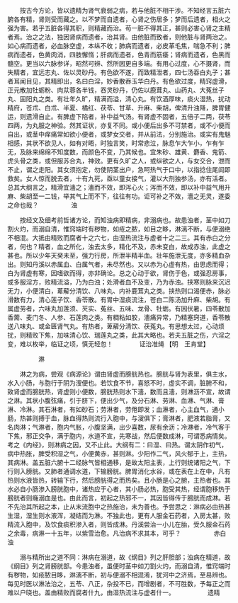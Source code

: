 <!-- { "loadSidebar": true } -->
　　按古今方论，皆以遗精为肾气衰弱之病，若与他脏不相干涉。不知经言五脏六腑各有精，肾则受而藏之。以不梦而自遗者，心肾之伤居多；梦而后遗者，相火之强为害。若乎五脏各得其职，则精藏而治。苟一脏不得其正，甚则必害心肾之主精者焉。治之之法，独因肾病而遗者，治其肾。由他脏而致者，则他脏与肾两治之。如心病而遗者，必血脉空虚，本纵不收；肺病而遗者，必皮革毛焦，喘急不利；脾病而遗者，色黄肉消，四肢懈惰；肝病而遗者，色青而筋痿；肾病而遗者，色黑而髓空。更当以六脉参详，昭然可辨、然所因更自多端。有用心过度，心不摄肾，而失精者，宜远志丸、佐以灵砂丹。有色欲不遂，而致精泄者，四七汤吞白丸子；甚者耳闻目见，其精即出，名曰白淫，妙香散吞玉华白丹。有色欲过度，精窍虚滑，正元散加牡蛎粉、肉苁蓉各半钱，吞灵砂丹，仍佐以鹿茸丸、山药丸、大菟丝子丸、固阳丸之类。有壮年久旷，精满而溢，清心丸。有饮酒厚味，痰火湿热，扰动精府，苍朮、白朮、半夏、橘红、茯苓、甘草、升麻、柴胡，俾清升浊降，脾胃健运，则遗滑自止。有脾虚下陷者，补中益气汤。有肾虚不固者，五倍子二两，茯苓四两，为丸服之神验。然其证状，亦复不同。或小便后出多不可禁者，或不小便而自出，或茎中痒痛常如欲小便者，或梦女交者，并从前法，分别施治。或实有鬼魅相感，其状不欲见人，如有对晤，时独言笑，时常悲泣，脉息乍大乍小，乍有乍无，及脉来绵绵不知度数，而颜色不变，乃其候也。宜朱砂、雄黄、麝香、鬼箭、虎头骨之类，或但服苏合丸，神效。更有久旷之人，或纵欲之人，与女交合，泄而不止，谓之走阳。其女须抱定，勿使阴茎出户，急呵热气于口中，以指捻住尾闾即救矣。女人惊而脱去者，十有九死，亟以童女接气，灌以大剂独参汤，亦有活者。总其大纲言之，精滑宜濇之；濇而不效，即泻心火；泻而不效，即以补中益气用升麻、柴胡至一二钱，举其气上而不下，往往有功。讵可补之不效，濇之无灵，遂委之命也哉？
　　　　　浊

　　按经文及细考前哲诸方论，而知浊病即精病，非溺病也。故患浊者，茎中如刀割火灼，而溺自清，惟窍端时有秽物，如疮之脓，如目之眵，淋漓不断，与便溺绝不相混。大抵由精败而腐者十之六七，由湿热流注与虚者十之二三。其有赤白之分者，何也？精者，血之所化，浊去太多，精化不及，赤未变白，故成赤浊，此虚之甚也。所以少年天癸未至，强力行房，所泄半精半血。壮年施泄无度，亦多精血杂出。则知丹溪以赤属血、白属气者，未尽然也。又以赤为心虚有热，由思虑而得；白为肾虚有寒，因嗜欲而得，亦非确论。总之心动于欲，肾伤于色，或强忍房事，或多服淫方，败精流溢，乃为白浊；处滑者血不及变，乃为赤浊。挟寒则脉来沉迟无力，小便清白，萆薢分清饮、八味丸、内补鹿茸丸之类。挟热则口渴便赤，脉必滑数有力，清心莲子饮、香苓散。有胃中湿痰流注，苍白二陈汤加升麻、柴胡。有属虚劳者，六味丸加莲须、芡实、菟丝、五味、龙骨、牡蛎。有因伏暑，四苓散加香薷、麦门冬、人参、石莲肉之类。有稠粘如胶，濇痛异常，乃精塞窍道，香苓散送八味丸、或金匮肾气丸。有热者，萆薢分清饮、茯菟丸。有思想太过，心动烦扰，则精败下焦，加味清心饮、瑞莲丸之类，此其大略也。若夫五脏之伤，六淫之变，难以枚举，临证之顷，慎无轻忽！
　　　　证治准绳 【明　王肯堂】

　　　　　淋

　　淋之为病，尝观《病源论》谓由肾虚而膀胱热也。膀胱与肾为表里，俱主水，水入小肠，与胞行于阴为溲便也。若饮食不节，喜怒不时，虚实不调，脏腑不和，致肾虚而膀胱热，肾虚则小便数，膀胱热则水下濇，数而且濇，则淋沥不宣，故谓之淋。其状小腹弦痛，引于脐下，便出少气，及分石淋、劳淋、血淋、气淋、膏淋、冷淋。其石淋者，有如砂石；劳淋者，劳倦即发；血淋者，心主血气，通小肠，热甚则搏于血，脉血得热则流行入胞中，与溲俱下；膏淋者，肥液若脂膏，又名肉淋；气淋者，胞内气胀，小腹坚满，出少喜数，尿有余沥；冷淋者，冷气客于下焦，邪正交争，满于胞内，水道不宣，先寒战，然后便数成淋，可谓悉病情矣。考之《内经》，则淋病之因，又不止此。大纲有二：曰湿、曰热。谓太阴作初气，病中热胀，脾受积湿之气，小便黄赤，甚则淋。少阳作二气，风火郁于上，主热，其病淋。盖五脏六腑十二经脉气皆相通移，是故太阳主表，上行则统诸阳之气，下行则入膀胱。又肺者通调水道，下输膀胱。脾胃消化水谷，或在表在上在中，凡有热则水液皆热，转输下行，然后膀胱得之而热矣。且小肠是心之腑，主热者也。其水必自小肠渗入膀胱胞中，诸热应于心者，其小肠必热，胞受其热，经谓胞移热于膀胱者则癃溺血是也。由此而言，初起之热邪不一，其因皆得传于膀胱而成淋。若不先治其所起之本，止从末流胞中之热施治，未为善也。予尝思之：淋病必由热甚生湿，湿生则水液浑，凝结而为淋。不独此也，更有人服金石药者，入房太甚，败精流入胞中，及饮食痰积渗入者，则皆成淋。丹溪尝治一小儿在胎，受久服金石药之余毒，病淋一十五年，以紫雪治愈。凡治病不求其本，可乎？
　　　　　赤白浊

　　溺与精所出之道不同：淋病在溺道，故《纲目》列之肝胆部；浊病在精道，故《纲目》列之肾膀胱部。今患浊者，虽便时茎中如刀割火灼，而溺自清，惟窍端时有秽物，如疮脓目眵，淋漓不断，初与便溺不相混淆，犹河中之济焉，至易辨也。每见时医以淋法治之，五苓、八正，杂投不已，而增剧者，不可胜数，予每正之而难以户晓也。盖由精败而腐者什九，由湿热流注与虚者什一。
　　　　　遗精

